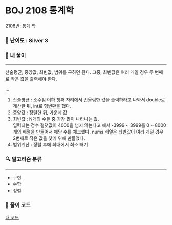 # BOJ 2108 통계학
[2108번: 통계](https://www.acmicpc.net/problem/2108)
학
### 📌 난이도 :  Silver 3

### 💬 내 풀이

---
산술평균, 중앙값, 최빈값, 범위를 구하면 된다.
그중, 최빈값은 여러 개일 경우 두 번째로 작은 값을 출력해야 한다.

...

1. 산술평균 : 소수점 이하 첫째 자리에서 반올림한 값을 출력하라고 나와서 double로 계산한 뒤, int로 형변환을 했다. 
2. 중앙값 : 정렬한 뒤, 가운데 값
3. 최빈값 : N개의 수들 중 가장 많이 나타나는 값.  
          입력되는 정수 절댓값이 4000을 넘지 않는다고 해서 -3999 ~ 3999를 0 ~ 8000개의 배열을 만들어서 해당 수를 체크했다.
          nums 배열은 최빈값이 여러 개일 경우 2번째로 작은 값을 찾기 위해 만들었다.
4. 범위계산 : 정렬 후에 최대에서 최소 빼기 
### 🔍 알고리즘 분류

---
- 구현
- 수학
- 정렬

### 📝 풀이 코드
[내 코드](https://github.com/newjini/Algo_study/blob/master/Java/src/implementation/BOJ2108_%ED%86%B5%EA%B3%84%ED%95%99.java)
